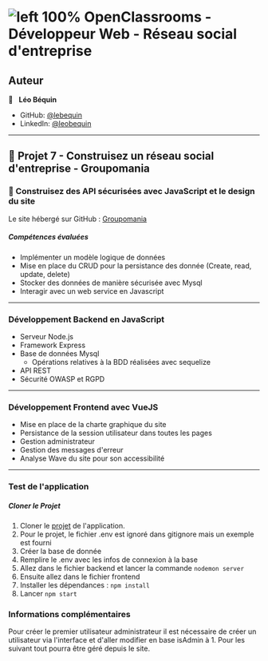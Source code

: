 # ![left 100%](https://github.com/thierry-laval/archives/blob/master/images/Logo_OpenClassrooms.png?raw=true) OpenClassrooms - Développeur Web - Réseau social d'entreprise
## Auteur

👤 &nbsp; **Léo Béquin**

* GitHub: [@lebequin](https://github.com/lebequin?tab=repositories "Cliquez pour voir mes projets")
* LinkedIn: [@leobequin](https://www.linkedin.com/in/leobequin/ "Visitez mon profil LinkedIn")

***
## 📎 Projet 7 - Construisez un réseau social d'entreprise - Groupomania

### 🔨 Construisez des API sécurisées avec JavaScript et le design du site

Le site hébergé sur GitHub : [Groupomania](https://github.com/lebequin/Groupomania_Reseau_social_entreprise)

##### Compétences évaluées

* Implémenter un modèle logique de données
* Mise en place du CRUD pour la persistance des donnée (Create, read, update, delete)
* Stocker des données de manière sécurisée avec Mysql
* Interagir avec un web service en Javascript

***

### Développement Backend en JavaScript

* Serveur Node.js
* Framework Express
* Base de données Mysql
  * Opérations relatives à la BDD réalisées avec sequelize
* API REST
* Sécurité OWASP et RGPD

***

### Développement Frontend avec VueJS

* Mise en place de la charte graphique du site
* Persistance de la session utilisateur dans toutes les pages
* Gestion administrateur
* Gestion des messages d'erreur
* Analyse Wave du site pour son accessibilité

***

### Test de l'application

##### Cloner le Projet

1. Cloner le <a href='https://github.com/lebequin/BEQUIN_LEO_7_21032022.git'>projet</a> de l'application.
2. Pour le projet, le fichier .env est ignoré dans gitignore mais un exemple est fourni
3. Créer la base de donnée
4. Remplire le .env avec les infos de connexion à la base
4. Allez dans le fichier backend et lancer la commande `nodemon server`
5. Ensuite allez dans le fichier frontend 
6. Installer les dépendances : `npm install`
7. Lancer `npm start`

### Informations complémentaires

Pour créer le premier utilisateur administrateur il est nécessaire de créer un utilisateur via l'interface et d'aller modifier en base isAdmin à 1. Pour les suivant tout pourra être géré depuis le site.

